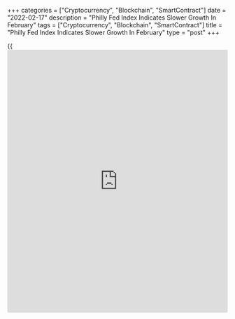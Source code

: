 +++
categories = ["Cryptocurrency", "Blockchain", "SmartContract"]
date = "2022-02-17"
description = "Philly Fed Index Indicates Slower Growth In February"
tags = ["Cryptocurrency", "Blockchain", "SmartContract"]
title = "Philly Fed Index Indicates Slower Growth In February"
type = "post"
+++

{{<iframe id="large-banner" src="https://www.bounty.group/#slide=20.0" width="100%" height="600" scrolling="no" style="border: 0px solid rgb(216, 221, 230); border-radius: 3px;">}}

Manufacturing activity in the Philadelphia area expanded at a slower
rate in the month of February, according to a report released by the
Federal Reserve Bank of Philadelphia on Thursday.

The Philly Fed said its diffusion index for current activity slid to
16.0 in February from 23.2 in January, although a positive reading still
indicates growth in regional manufacturing activity. Economists had
expected the index to dip to 20.0.

The bigger than expected decrease by the headline index came as the new
orders index fell to 14.2 in February from 17.9 in January, and the
shipments index tumbled to 13.4 from 20.8.

On the other hand, the number of employees index climbed to 32.3 in
February from 26.1 in January, indicating a faster rate of job growth.

The report also showed the prices paid index dropped to 69.3 in February
from 72.5 in January, while the prices received index rose to 49.8 from
46.4.

Looking ahead, the Philly Fed said firms responding to its Manufacturing
Business Outlook Survey continue to anticipate growth over the next six
months.

The report showed the diffusion index for future general activity edged
down to 28.1 in February from 28.7 in January.

"Solid goods demand will keep regional manufacturing activity expanding
at a healthy pace," said Oren Klachkin, Lead US Economist at Oxford
Economics.

He added, "We should see more encouraging [news](https://www.letsplayfx.com/blog/forex-news-website/) on the supply chain front
as bottlenecks loosen, materials shortages dissipate, and more Americans
return to the job market as savings buffers diminish."

On Thursday, the New York Fed released a separate report showing a
modest rebound in regional manufacturing activity in month of February.

The New York Fed said its general [business][1] conditions index rose to
a positive 3.1 in February from a negative 0.7 in January.

While a positive reading indicates growth in regional manufacturing
activity, however, economists had expected the index to show a more
significant rebound to a positive 12.2.

For comments and feedback [contact](https://www.playgroundfx.com/contact/): editorial@rtt[news](https://www.letsplayfx.com/blog/forex-news-website/).com

[Economic News][2]

 **What parts of the world are seeing the best (and worst) economic
performances lately? Click[here][3] to check out our [Econ Scorecard][3]
and find out! See up-to-the-moment [ranking](https://www.playgroundfx.com/blog/crypto-exchange-ranking/)s for the best and worst
performers in [GDP][4], [unemployment rate][5], [inflation][6] and much
more.**

   1. www.rtt[news](https://www.letsplayfx.com/blog/forex-news-website/).com/Content/Business.aspx
   2. www.rtt[news](https://www.letsplayfx.com/blog/forex-news-website/).com/Content/EconomicNews.aspx
   3. www.rtt[news](https://www.letsplayfx.com/blog/forex-news-website/).com/economic-scorecard/world-rank/industrial-production/highest-performance.aspx
   4. www.rtt[news](https://www.letsplayfx.com/blog/forex-news-website/).com/economic-scorecard/world-rank/GDP/highest-performance.aspx
   5. www.rtt[news](https://www.letsplayfx.com/blog/forex-news-website/).com/economic-scorecard/world-rank/unemployment-rate/lowest-performance.aspx
   6. www.rtt[news](https://www.letsplayfx.com/blog/forex-news-website/).com/economic-scorecard/world-rank/CPI/highest-performance.aspx